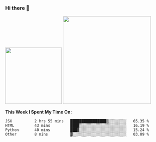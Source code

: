 ### Hi there 👋

<!--
**nestor22/nestor22** is a ✨ _special_ ✨ repository because its `README.md` (this file) appears on your GitHub profile.

Here are some ideas to get you started:

- 🔭 I’m currently working on ...
- 🌱 I’m currently learning ...
- 👯 I’m looking to collaborate on ...
- 🤔 I’m looking for help with ...
- 💬 Ask me about ...
- 📫 How to reach me: ...
- 😄 Pronouns: ...
- ⚡ Fun fact: ...
-->


<img height="180em" src="https://github-readme-stats.vercel.app/api?username=nestor22&show_icons=true&hide_border=true&&count_private=true&include_all_commits=true&theme=radical" />
<img height="280em" src="https://github-readme-stats.vercel.app/api/top-langs/?username=nestor22&layout=compact)](https://github.com/nestor22/github-readme-stats&theme=radical"  />



**This Week I Spent My Time On:**
<!--START_SECTION:waka-->
```text
JSX          2 hrs 55 mins   ████████████████▒░░░░░░░░   65.35 % 
HTML         43 mins         ████░░░░░░░░░░░░░░░░░░░░░   16.19 % 
Python       40 mins         ███▓░░░░░░░░░░░░░░░░░░░░░   15.24 % 
Other        8 mins          ▓░░░░░░░░░░░░░░░░░░░░░░░░   03.09 % 
```
<!--END_SECTION:waka-->


